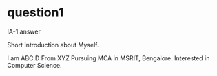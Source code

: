 # question1
IA-1 answer


Short Introduction about Myself.

I am ABC.D 
From XYZ 
Pursuing MCA in MSRIT, Bengalore.
Interested in Computer Science.
